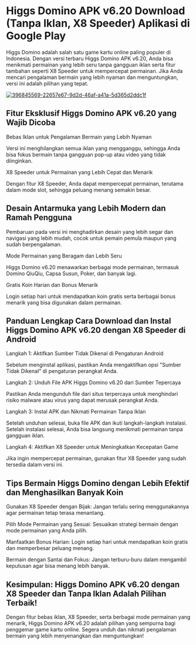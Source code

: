 # Higgs Domino APK v6.20 Download (Tanpa Iklan, X8 Speeder) Aplikasi di Google Play
Higgs Domino adalah salah satu game kartu online paling populer di Indonesia. Dengan versi terbaru Higgs Domino APK v6.20, Anda bisa menikmati permainan yang lebih seru tanpa gangguan iklan serta fitur tambahan seperti X8 Speeder untuk mempercepat permainan. Jika Anda mencari pengalaman bermain yang lebih nyaman dan menguntungkan, versi ini adalah pilihan yang tepat.

<a href="https://tinyurl.com/yc5y94er">![396845569-22657e67-9d2d-46af-a41a-5d365d2ddc1f](https://github.com/user-attachments/assets/4427d7b1-6042-4bc3-8e31-114965f03df9)</a>

## Fitur Eksklusif Higgs Domino APK v6.20 yang Wajib Dicoba

Bebas Iklan untuk Pengalaman Bermain yang Lebih Nyaman

Versi ini menghilangkan semua iklan yang mengganggu, sehingga Anda bisa fokus bermain tanpa gangguan pop-up atau video yang tidak diinginkan.

X8 Speeder untuk Permainan yang Lebih Cepat dan Menarik

Dengan fitur X8 Speeder, Anda dapat mempercepat permainan, terutama dalam mode slot, sehingga peluang menang semakin besar.

## Desain Antarmuka yang Lebih Modern dan Ramah Pengguna

Pembaruan pada versi ini menghadirkan desain yang lebih segar dan navigasi yang lebih mudah, cocok untuk pemain pemula maupun yang sudah berpengalaman.

Mode Permainan yang Beragam dan Lebih Seru

Higgs Domino v6.20 menawarkan berbagai mode permainan, termasuk Domino QiuQiu, Capsa Susun, Poker, dan banyak lagi.

Gratis Koin Harian dan Bonus Menarik

Login setiap hari untuk mendapatkan koin gratis serta berbagai bonus menarik yang bisa digunakan dalam permainan.

## Panduan Lengkap Cara Download dan Instal Higgs Domino APK v6.20 dengan X8 Speeder di Android

Langkah 1: Aktifkan Sumber Tidak Dikenal di Pengaturan Android

Sebelum menginstal aplikasi, pastikan Anda mengaktifkan opsi "Sumber Tidak Dikenal" di pengaturan perangkat Anda.

Langkah 2: Unduh File APK Higgs Domino v6.20 dari Sumber Tepercaya

Pastikan Anda mengunduh file dari situs terpercaya untuk menghindari risiko malware atau virus yang dapat merusak perangkat Anda.

Langkah 3: Instal APK dan Nikmati Permainan Tanpa Iklan

Setelah unduhan selesai, buka file APK dan ikuti langkah-langkah instalasi. Setelah instalasi selesai, Anda bisa langsung menikmati permainan tanpa gangguan iklan.

Langkah 4: Aktifkan X8 Speeder untuk Meningkatkan Kecepatan Game

Jika ingin mempercepat permainan, gunakan fitur X8 Speeder yang sudah tersedia dalam versi ini.

## Tips Bermain Higgs Domino dengan Lebih Efektif dan Menghasilkan Banyak Koin

Gunakan X8 Speeder dengan Bijak: Jangan terlalu sering menggunakannya agar permainan tetap terasa menantang.

Pilih Mode Permainan yang Sesuai: Sesuaikan strategi bermain dengan mode permainan yang Anda pilih.

Manfaatkan Bonus Harian: Login setiap hari untuk mendapatkan koin gratis dan memperbesar peluang menang.

Bermain dengan Santai dan Fokus: Jangan terburu-buru dalam mengambil keputusan agar bisa menang lebih banyak.

## Kesimpulan: Higgs Domino APK v6.20 dengan X8 Speeder dan Tanpa Iklan Adalah Pilihan Terbaik!

Dengan fitur bebas iklan, X8 Speeder, serta berbagai mode permainan yang menarik, Higgs Domino APK v6.20 adalah pilihan yang sempurna bagi penggemar game kartu online. Segera unduh dan nikmati pengalaman bermain yang lebih menyenangkan dan menguntungkan!
